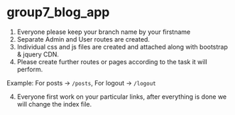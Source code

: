 # group7_blog_app

1. Everyone please keep your branch name by your firstname
2. Separate Admin and User routes are created.
3. Individual css and js files are created and attached along with bootstrap & jquery CDN.
3. Please create further routes or pages according to the task it will perform.

Example: For posts -> `/posts`, For logout -> `/logout`

4. Everyone first work on your particular links, after everything is done we will change the index file.